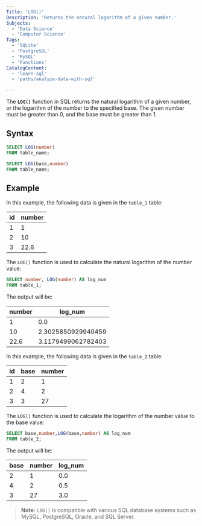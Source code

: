 ```yaml
---
Title: 'LOG()'
Description: 'Returns the natural logarithm of a given number.'
Subjects:
  - 'Data Science'
  - 'Computer Science'
Tags:
  - 'SQLite'
  - 'PostgreSQL'
  - 'MySQL'
  - 'Functions'
CatalogContent:
  - 'learn-sql'
  - 'paths/analyze-data-with-sql'

---
```


The **`LOG()`** function in SQL returns the natural logarithm of a given number, or the logarithm of the number to the specified base. The given number must be greater than 0, and the base must be greater than 1.

## Syntax

```sql
SELECT LOG(number)
FROM table_name;

SELECT LOG(base,number) 
FROM table_name;
```

## Example

In this example, the following data is given in the `table_1` table:

| id   | number |
| ---- | ------ |
| 1    | 1      |
| 2    | 10     |
| 3    | 22.6   |

The `LOG()` function is used to calculate the natural logarithm of the number value:

```sql
SELECT number, LOG(number) AS log_num
FROM table_1;
```

The output will be:

| number | log_num            |
| ------ | ------------------ |
| 1      | 0.0                |
| 10     | 2.3025850929940459 |
| 22.6   | 3.1179499062782403 |

In this example, the following data is given in the `table_2` table:

| id   | base | number |
| ---- | ---- | ------ |
| 1    | 2    | 1      |
| 2    | 4    | 2      |
| 3    | 3    | 27     |

The `LOG()` function is used to calculate the logarithm of the number value to the base value:

```sql
SELECT base,number,LOG(base,number) AS log_num
FROM table_2;
```

The output will be:

| base | number | log_num |
| ---- | ------ | ------- |
| 2    | 1      | 0.0     |
| 4    | 2      | 0.5     |
| 3    | 27     | 3.0     |

> **Note:** `LOG()` is compatible with various SQL database systems such as MySQL, PostgreSQL, Oracle, and SQL Server.